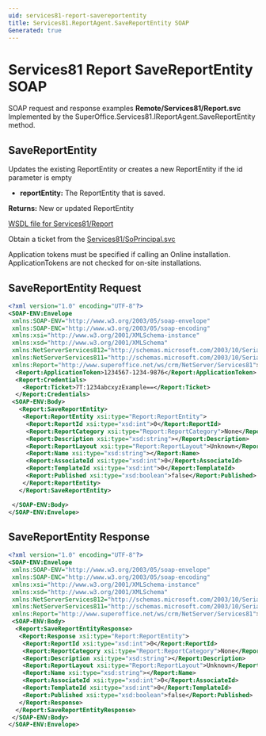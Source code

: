 ```yaml
---
uid: services81-report-savereportentity
title: Services81.ReportAgent.SaveReportEntity SOAP
Generated: true
---
```


# Services81 Report SaveReportEntity SOAP

SOAP request and response examples **Remote/Services81/Report.svc**
Implemented by the <see cref="M:SuperOffice.Services81.IReportAgent.SaveReportEntity">SuperOffice.Services81.IReportAgent.SaveReportEntity</see> method.

## SaveReportEntity

Updates the existing ReportEntity or creates a new ReportEntity if the id parameter is empty

* **reportEntity:** The ReportEntity that is saved.

**Returns:** New or updated ReportEntity


[WSDL file for Services81/Report](../Services81-Report.md)

Obtain a ticket from the [Services81/SoPrincipal.svc](../SoPrincipal/index.md)

Application tokens must be specified if calling an Online installation. ApplicationTokens are not checked for on-site installations.

## SaveReportEntity Request

```xml
<?xml version="1.0" encoding="UTF-8"?>
<SOAP-ENV:Envelope
 xmlns:SOAP-ENV="http://www.w3.org/2003/05/soap-envelope"
 xmlns:SOAP-ENC="http://www.w3.org/2003/05/soap-encoding"
 xmlns:xsi="http://www.w3.org/2001/XMLSchema-instance"
 xmlns:xsd="http://www.w3.org/2001/XMLSchema"
 xmlns:NetServerServices812="http://schemas.microsoft.com/2003/10/Serialization/Arrays"
 xmlns:NetServerServices811="http://schemas.microsoft.com/2003/10/Serialization/"
 xmlns:Report="http://www.superoffice.net/ws/crm/NetServer/Services81">
  <Report:ApplicationToken>1234567-1234-9876</Report:ApplicationToken>
  <Report:Credentials>
    <Report:Ticket>7T:1234abcxyzExample==</Report:Ticket>
  </Report:Credentials>
 <SOAP-ENV:Body>
   <Report:SaveReportEntity>
    <Report:ReportEntity xsi:type="Report:ReportEntity">
     <Report:ReportId xsi:type="xsd:int">0</Report:ReportId>
     <Report:ReportCategory xsi:type="Report:ReportCategory">None</Report:ReportCategory>
     <Report:Description xsi:type="xsd:string"></Report:Description>
     <Report:ReportLayout xsi:type="Report:ReportLayout">Unknown</Report:ReportLayout>
     <Report:Name xsi:type="xsd:string"></Report:Name>
     <Report:AssociateId xsi:type="xsd:int">0</Report:AssociateId>
     <Report:TemplateId xsi:type="xsd:int">0</Report:TemplateId>
     <Report:Published xsi:type="xsd:boolean">false</Report:Published>
    </Report:ReportEntity>
   </Report:SaveReportEntity>

 </SOAP-ENV:Body>
</SOAP-ENV:Envelope>

```


## SaveReportEntity Response

```xml
<?xml version="1.0" encoding="UTF-8"?>
<SOAP-ENV:Envelope
 xmlns:SOAP-ENV="http://www.w3.org/2003/05/soap-envelope"
 xmlns:SOAP-ENC="http://www.w3.org/2003/05/soap-encoding"
 xmlns:xsi="http://www.w3.org/2001/XMLSchema-instance"
 xmlns:xsd="http://www.w3.org/2001/XMLSchema"
 xmlns:NetServerServices812="http://schemas.microsoft.com/2003/10/Serialization/Arrays"
 xmlns:NetServerServices811="http://schemas.microsoft.com/2003/10/Serialization/"
 xmlns:Report="http://www.superoffice.net/ws/crm/NetServer/Services81">
 <SOAP-ENV:Body>
  <Report:SaveReportEntityResponse>
   <Report:Response xsi:type="Report:ReportEntity">
    <Report:ReportId xsi:type="xsd:int">0</Report:ReportId>
    <Report:ReportCategory xsi:type="Report:ReportCategory">None</Report:ReportCategory>
    <Report:Description xsi:type="xsd:string"></Report:Description>
    <Report:ReportLayout xsi:type="Report:ReportLayout">Unknown</Report:ReportLayout>
    <Report:Name xsi:type="xsd:string"></Report:Name>
    <Report:AssociateId xsi:type="xsd:int">0</Report:AssociateId>
    <Report:TemplateId xsi:type="xsd:int">0</Report:TemplateId>
    <Report:Published xsi:type="xsd:boolean">false</Report:Published>
   </Report:Response>
  </Report:SaveReportEntityResponse>
 </SOAP-ENV:Body>
</SOAP-ENV:Envelope>

```

